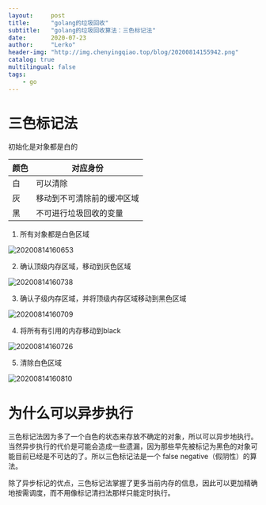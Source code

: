 ```yaml
---
layout:     post
title:      "golang的垃圾回收"
subtitle:   "golang的垃圾回收算法：三色标记法"
date:       2020-07-23
author:     "Lerko"
header-img: "http://img.chenyingqiao.top/blog/20200814155942.png"
catalog: true
multilingual: false
tags:
    - go
---
```


# 三色标记法

初始化是对象都是白的

| 颜色  | 对应身份  |
|---|---|
|  白 |  可以清除 |
|  灰 |  移动到不可清除前的缓冲区域 |
|  黑 |  不可进行垃圾回收的变量 |

1. 所有对象都是白色区域

![20200814160653](http://img.chenyingqiao.top/blog/20200814160653.png)

2. 确认顶级内存区域，移动到灰色区域

![20200814160738](http://img.chenyingqiao.top/blog/20200814160738.png)

3. 确认子级内存区域，并将顶级内存区域移动到黑色区域

![20200814160709](http://img.chenyingqiao.top/blog/20200814160709.png)

4. 将所有有引用的内存移动到black

![20200814160726](http://img.chenyingqiao.top/blog/20200814160726.png)

5. 清除白色区域

![20200814160810](http://img.chenyingqiao.top/blog/20200814160810.png)

# 为什么可以异步执行

三色标记法因为多了一个白色的状态来存放不确定的对象，所以可以异步地执行。当然异步执行的代价是可能会造成一些遗漏，因为那些早先被标记为黑色的对象可能目前已经是不可达的了。所以三色标记法是一个 false negative（假阴性）的算法。

除了异步标记的优点，三色标记法掌握了更多当前内存的信息，因此可以更加精确地按需调度，而不用像标记清扫法那样只能定时执行。
